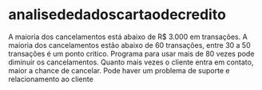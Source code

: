 # analisededadoscartaodecredito
A maioria dos cancelamentos está abaixo de R$ 3.000 em transações. A maioria dos cancelamentos estão abaixo de 60 transações, entre 30 a 50 transações é um ponto critico. Programa para usar mais de 80 vezes pode diminuir os cancelamentos. Quanto mais vezes o cliente entra em contato, maior a chance de cancelar. Pode haver um problema de suporte e relacionamento ao cliente
